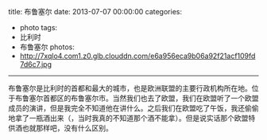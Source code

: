 title: 布鲁塞尔
date: 2013-07-07 00:00:00
categories:
- photo
tags:
- 比利时
- 布鲁塞尔
photos:
- http://7xqlo4.com1.z0.glb.clouddn.com/e6a956eca9b06a92f21acf109fd7d6c7.jpg
---

布鲁塞尔是比利时的首都和最大的城市，也是欧洲联盟的主要行政机构所在地。位于布鲁塞尔首都区的布鲁塞尔市。当然我们也去了欧盟，我们在欧盟听了一个欧盟成员的演讲，但是我完全不知道他在讲什么。之后我们在欧盟吃了午饭，我还偷偷地拿了一瓶酒出来（，当时我真的不知道那个酒不能拿）。但是说实话那个欧盟特供酒也就那样吧，没有什么区别。